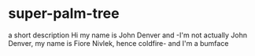 # super-palm-tree
a short description
Hi my name is John Denver and -I'm not actually John Denver, my name is Fiore Nivlek, hence coldfire- and I'm a bumface
